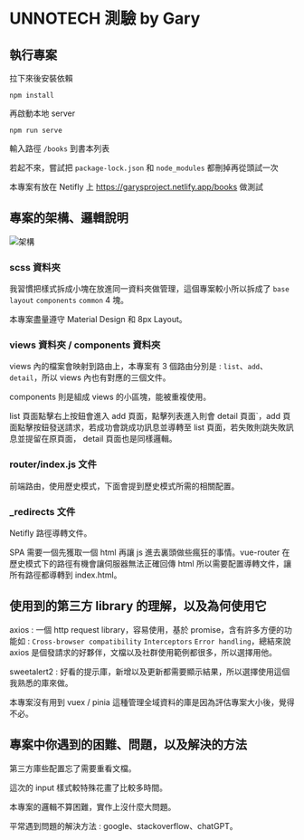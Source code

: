 # UNNOTECH 測驗 by Gary

## 執行專案

拉下來後安裝依賴

```
npm install
```

再啟動本地 server

```
npm run serve
```

輸入路徑 `/books` 到書本列表

若起不來，嘗試把 `package-lock.json` 和 `node_modules` 都刪掉再從頭試一次

本專案有放在 Netifly 上 https://garysproject.netlify.app/books 做測試


## 專案的架構、邏輯說明

![架構](https://github.com/yellow90249/interview-test/assets/42512704/81d584d3-4d07-49f6-a008-e8ec60b33d75)


### scss 資料夾

我習慣把樣式拆成小塊在放進同一資料夾做管理，這個專案較小所以拆成了 `base` `layout` `components` `common` 4 塊。

本專案盡量遵守 Material Design 和 8px Layout。

### views 資料夾 / components 資料夾

views 內的檔案會映射到路由上，本專案有 3 個路由分別是 : `list`、`add`、`detail`，所以 views 內也有對應的三個文件。

components 則是組成 views 的小區塊，能被重複使用。

list 頁面點擊右上按鈕會進入 add 頁面，點擊列表進入則會 detail 頁面`，add 頁面點擊按鈕發送請求，若成功會跳成功訊息並導轉至 list 頁面，若失敗則跳失敗訊息並提留在原頁面， detail 頁面也是同樣邏輯。

### router/index.js 文件

前端路由，使用歷史模式，下面會提到歷史模式所需的相關配置。

### _redirects 文件

Netifly 路徑導轉文件。

SPA 需要一個先獲取一個 html 再讓 js 進去裏頭做些瘋狂的事情。vue-router 在歷史模式下的路徑有機會讓伺服器無法正確回傳 html 所以需要配置導轉文件，讓所有路徑都導轉到 index.html。

## 使用到的第三方 library 的理解，以及為何使用它

axios : 一個 http request library，容易使用，基於 promise，含有許多方便的功能如 : `Cross-browser compatibility` `Interceptors` `Error handling`，總結來說 axios 是個發請求的好夥伴，文檔以及社群使用範例都很多，所以選擇用他。

sweetalert2 : 好看的提示庫，新增以及更新都需要顯示結果，所以選擇使用這個我熟悉的庫來做。

本專案沒有用到 vuex / pinia 這種管理全域資料的庫是因為評估專案大小後，覺得不必。

## 專案中你遇到的困難、問題，以及解決的方法

第三方庫些配置忘了需要重看文檔。

這次的 input 樣式較特殊花畫了比較多時間。

本專案的邏輯不算困難，實作上沒什麼大問題。

平常遇到問題的解決方法 : google、stackoverflow、chatGPT。

